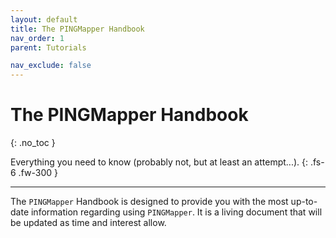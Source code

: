 ```yaml
---
layout: default
title: The PINGMapper Handbook
nav_order: 1
parent: Tutorials

nav_exclude: false
---
```


# The PINGMapper Handbook
{: .no_toc }

Everything you need to know (probably not, but at least an attempt...).
{: .fs-6 .fw-300 }

---

The `PINGMapper` Handbook is designed to provide you with the most up-to-date information regarding using `PINGMapper`. It is a living document that will be updated as time and interest allow.

<object data="../../assets/handbook/PINGMapperHandbook_v1.0_20250803.pdf" width="800" height="600" type='application/pdf'></object>